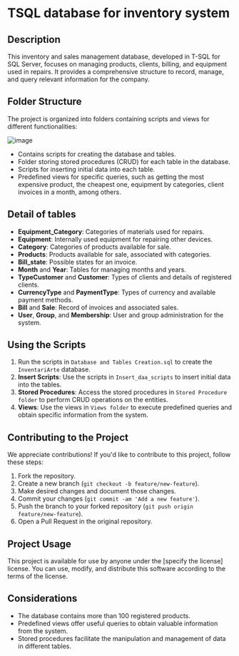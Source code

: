 # TSQL database for inventory system

## Description
This inventory and sales management database, developed in T-SQL for SQL Server, focuses on managing products, clients, billing, and equipment used in repairs. It provides a comprehensive structure to record, manage, and query relevant information for the company.

## Folder Structure
The project is organized into folders containing scripts and views for different functionalities:

![image](https://github.com/willR30/inventariArte_dataBase_Script/assets/50780601/cb0259d9-94ab-46e1-bfd7-2636acc8e0e6)

- Contains scripts for creating the database and tables.
- Folder storing stored procedures (CRUD) for each table in the database.
- Scripts for inserting initial data into each table.
- Predefined views for specific queries, such as getting the most expensive product, the cheapest one, equipment by categories, client invoices in a month, among others.

## Detail of tables
- **Equipment_Category**: Categories of materials used for repairs.
- **Equipment**: Internally used equipment for repairing other devices.
- **Category**: Categories of products available for sale.
- **Products**: Products available for sale, associated with categories.
- **Bill_state**: Possible states for an invoice.
- **Month** and **Year**: Tables for managing months and years.
- **TypeCustomer** and **Customer**: Types of clients and details of registered clients.
- **CurrencyType** and **PaymentType**: Types of currency and available payment methods.
- **Bill** and **Sale**: Record of invoices and associated sales.
- **User**, **Group**, and **Membership**: User and group administration for the system.


## Using the Scripts
1.  Run the scripts in `Database and Tables Creation.sql` to create the `InventariArte` database.
2. **Insert Scripts**: Use the scripts in `Insert_daa_scripts` to insert initial data into the tables.
3. **Stored Procedures**: Access the stored procedures in `Stored Procedure folder` to perform CRUD operations on the entities.
4. **Views**: Use the views in `Views folder` to execute predefined queries and obtain specific information from the system.

## Contributing to the Project
We appreciate contributions! If you'd like to contribute to this project, follow these steps:
1. Fork the repository.
2. Create a new branch (`git checkout -b feature/new-feature`).
3. Make desired changes and document those changes.
4. Commit your changes (`git commit -am 'Add a new feature'`).
5. Push the branch to your forked repository (`git push origin feature/new-feature`).
6. Open a Pull Request in the original repository.

## Project Usage
This project is available for use by anyone under the [specify the license] license. You can use, modify, and distribute this software according to the terms of the license.

## Considerations
- The database contains more than 100 registered products.
- Predefined views offer useful queries to obtain valuable information from the system.
- Stored procedures facilitate the manipulation and management of data in different tables.
